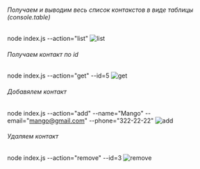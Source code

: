 ###### Получаем и выводим весь список контакстов в виде таблицы (console.table)

node index.js --action="list" ![list](http://joxi.net/BA0qGbvipoeLPr.jpg)

###### Получаем контакт по id

node index.js --action="get" --id=5 ![get](http://joxi.net/v29bGyltpqe1YA.jpg)

###### Добавялем контакт

node index.js --action="add" --name="Mango" --email="mango@gmail.com"
--phone="322-22-22" ![add](http://joxi.net/82QJL45T9beLaA.jpg)

###### Удаляем контакт

node index.js --action="remove" --id=3
![remove](http://joxi.net/823Gv8pH8qeVx2.jpg)

